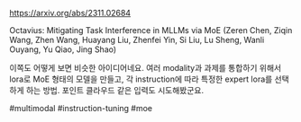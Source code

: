 https://arxiv.org/abs/2311.02684

Octavius: Mitigating Task Interference in MLLMs via MoE (Zeren Chen, Ziqin Wang, Zhen Wang, Huayang Liu, Zhenfei Yin, Si Liu, Lu Sheng, Wanli Ouyang, Yu Qiao, Jing Shao)

이쪽도 어떻게 보면 비슷한 아이디어네요. 여러 modality과 과제를 통합하기 위해서 lora로 MoE 형태의 모델을 만들고, 각 instruction에 따라 특정한 expert lora를 선택하게 하는 방법. 포인트 클라우드 같은 입력도 시도해봤군요.

#multimodal #instruction-tuning #moe 